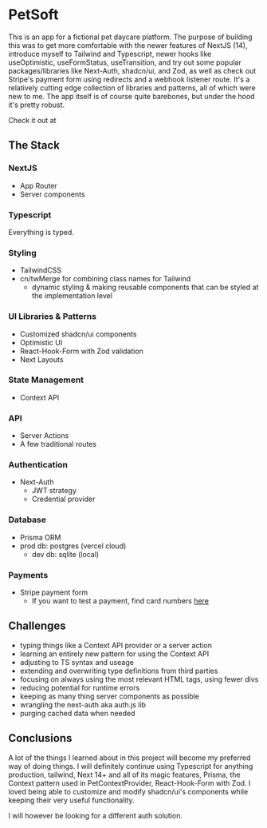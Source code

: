 # PetSoft

This is an app for a fictional pet daycare platform. The purpose of building this was to get more comfortable with the newer features of NextJS (14), introduce myself to Tailwind and Typescript, newer hooks like useOptimistic, useFormStatus, useTransition, and try out some popular packages/libraries like Next-Auth, shadcn/ui, and Zod, as well as check out Stripe's payment form using redirects and a webhook listener route. It's a relatively cutting edge collection of libraries and patterns, all of which were new to me. The app itself is of course quite barebones, but under the hood it's pretty robust.

Check it out at

## The Stack

### NextJS

-   App Router
-   Server components

### Typescript

Everything is typed.

### Styling

-   TailwindCSS
-   cn/twMerge for combining class names for Tailwind
    -   dynamic styling & making reusable components that can be styled at the implementation level

### UI Libraries & Patterns

-   Customized shadcn/ui components
-   Optimistic UI
-   React-Hook-Form with Zod validation
-   Next Layouts

### State Management

-   Context API

### API

-   Server Actions
-   A few traditional routes

### Authentication

-   Next-Auth
    -   JWT strategy
    -   Credential provider

### Database

-   Prisma ORM
-   prod db: postgres (vercel cloud)
    -   dev db: sqlite (local)

### Payments

-   Stripe payment form
    -   If you want to test a payment, find card numbers [here](https://docs.stripe.com/testing)

## Challenges

-   typing things like a Context API provider or a server action
-   learning an entirely new pattern for using the Context API
-   adjusting to TS syntax and useage
-   extending and overwriting type definitions from third parties
-   focusing on always using the most relevant HTML tags, using fewer divs
-   reducing potential for runtime errors
-   keeping as many thing server components as possible
-   wrangling the next-auth aka auth.js lib
-   purging cached data when needed

## Conclusions

A lot of the things I learned about in this project will become my preferred way of doing things. I will definitely continue using Typescript for anything production, tailwind, Next 14+ and all of its magic features, Prisma, the Context pattern used in PetContextProvider,
React-Hook-Form with Zod. I loved being able to customize and modify shadcn/ui's components while keeping their very useful functionality.

I will however be looking for a different auth solution.
